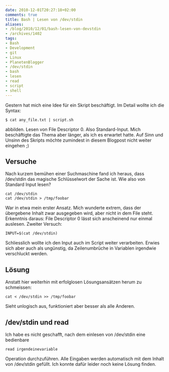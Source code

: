 ```yaml
---
date: 2010-12-01T20:27:18+02:00
comments: true
title: Bash | Lesen von /dev/stdin
aliases:
- /blog/2010/12/01/bash-lesen-von-devstdin
- /archives/1402
tags:
- Bash
- Development
- git
- Linux
- PlanetenBlogger
- /dev/stdin
- bash
- lesen
- read
- script
- shell
---
```


Gestern hat mich eine Idee für ein Skript beschäftigt. Im Detail wollte ich
die Syntax:

```
$ cat any_file.txt | script.sh
```

abbilden. Lesen von File Descriptor 0. Also Standard-Input. Mich
beschäftigte das Thema aber länger, als ich es erwartet hatte. Auf Sinn und
Unsinn des Skripts möchte zumindest in diesem Blogpost nicht weiter
eingehen ;)

## Versuche

Nach kurzem bemühen einer Suchmaschine fand ich heraus, dass /dev/stdin das
magische Schlüsselwort der Sache ist. Wie also von Standard Input lesen?

```
cat /dev/stdin
cat /dev/stdin > /tmp/foobar
```

War in etwa mein erster Ansatz. Mich wunderte extrem, dass der übergebene
Inhalt zwar ausgegeben wird, aber nicht in dem File steht. Erkenntnis
daraus: File Descriptor 0 lässt sich anscheinend nur einmal auslesen.
Zweiter Versuch:

```
INPUT=$(cat /dev/stdin)
```

Schliesslich wollte ich den Input auch im Script weiter verarbeiten. Erwies
sich aber auch als ungünstig, da Zeilenumbrüche in Variablen irgendwie
verschluckt werden.

## Lösung

Anstatt hier weiterhin mit erfolglosen Lösungsansätzen herum zu schmeissen:

```
cat < /dev/stdin >> /tmp/foobar
```

Sieht unlogisch aus, funktioniert aber besser als alle Anderen.

## /dev/stdin und read

Ich habe es nicht geschafft, nach dem einlesen von /dev/stdin eine
bedienbare

```
read irgendeinevariable
```

Operation durchzuführen. Alle Eingaben werden automatisch mit dem Inhalt
von /dev/stdin gefüllt. Ich konnte dafür leider noch keine Lösung finden.
